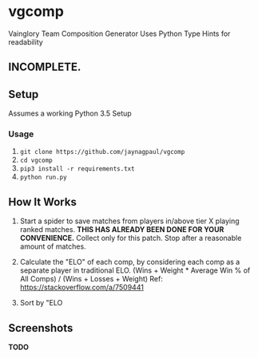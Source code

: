 # vgcomp
Vainglory Team Composition Generator
Uses Python Type Hints for readability

## INCOMPLETE.

## Setup
Assumes a working Python 3.5 Setup

### Usage
1. `git clone https://github.com/jaynagpaul/vgcomp`
2. `cd vgcomp`
3. `pip3 install -r requirements.txt`
4. `python run.py`

## How It Works
1. Start a spider to save matches from players in/above tier X playing ranked matches. **THIS HAS ALREADY BEEN DONE FOR YOUR CONVENIENCE.**
    Collect only for this patch.
    Stop after a reasonable amount of matches.

2. Calculate the "ELO" of each comp, by considering each comp as a separate player in traditional ELO.
    (Wins + Weight * Average Win % of All Comps) / (Wins + Losses + Weight)
    Ref: https://stackoverflow.com/a/7509441

3. Sort by "ELO

## Screenshots
**TODO**